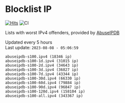 # Blocklist IP

[![Hits](https://hits.seeyoufarm.com/api/count/incr/badge.svg?url=https%3A%2F%2Fgithub.com%2Fborestad%2Fblocklist-ip%2F&count_bg=%2379C83D&title_bg=%23555555&icon=&icon_color=%23E7E7E7&title=hits&edge_flat=false)](https://hits.seeyoufarm.com)  ![CI](https://img.shields.io/github/workflow/status/borestad/blocklist-ip/CI?style=flat-square)

Lists with worst IPv4 offenders, provided by [AbuseIPDB](https://www.abuseipdb.com/)

<!-- FOOTER-PLACEHOLDER -->
Updated every 5 hours<br>
Last update: `2023-08-08 - 05:06:59`
```
abuseipdb-s100.ipv4 (18346 ip)
abuseipdb-s100-1d.ipv4 (31015 ip)
abuseipdb-s100-2d.ipv4 (34643 ip)
abuseipdb-s100-3d.ipv4 (36827 ip)
abuseipdb-s100-7d.ipv4 (43344 ip)
abuseipdb-s100-30d.ipv4 (66330 ip)
abuseipdb-s100-60d.ipv4 (79884 ip)
abuseipdb-s100-90d.ipv4 (96847 ip)
abuseipdb-s100-120d.ipv4 (158104 ip)
abuseipdb-s100-all.ipv4 (343367 ip)
```
